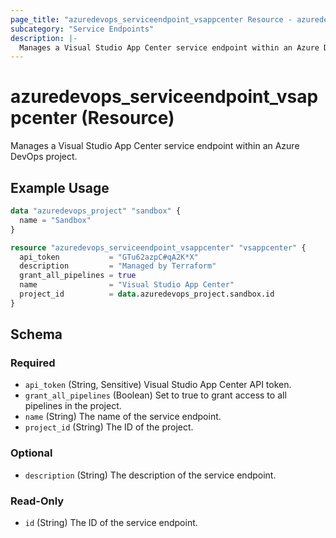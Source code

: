 ```yaml
---
page_title: "azuredevops_serviceendpoint_vsappcenter Resource - azuredevops"
subcategory: "Service Endpoints"
description: |-
  Manages a Visual Studio App Center service endpoint within an Azure DevOps project.
---
```


# azuredevops_serviceendpoint_vsappcenter (Resource)

Manages a Visual Studio App Center service endpoint within an Azure DevOps project.

## Example Usage

```terraform
data "azuredevops_project" "sandbox" {
  name = "Sandbox"
}

resource "azuredevops_serviceendpoint_vsappcenter" "vsappcenter" {
  api_token           = "GTu62azpC#qA2K*X"
  description         = "Managed by Terraform"
  grant_all_pipelines = true
  name                = "Visual Studio App Center"
  project_id          = data.azuredevops_project.sandbox.id
}
```

<!-- schema generated by tfplugindocs -->
## Schema

### Required

- `api_token` (String, Sensitive) Visual Studio App Center API token.
- `grant_all_pipelines` (Boolean) Set to true to grant access to all pipelines in the project.
- `name` (String) The name of the service endpoint.
- `project_id` (String) The ID of the project.

### Optional

- `description` (String) The description of the service endpoint.

### Read-Only

- `id` (String) The ID of the service endpoint.
